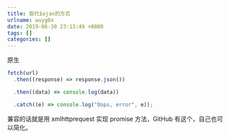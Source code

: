 ```yaml
---
title: 取代$ajax的方式
urlname: wuyg0x
date: 2019-06-30 23:13:49 +0800
tags: []
categories: []
---
```


原生

```javascript
fetch(url)
  .then((response) => response.json())

  .then((data) => console.log(data))

  .catch((e) => console.log("Oops, error", e));
```

兼容的话就是用 xmlhttprequest 实现 promise 方法，GitHub 有这个，自己也可以简化。
